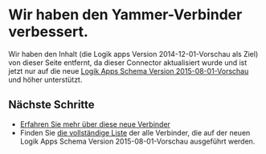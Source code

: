 <properties
   pageTitle="Verwenden den Yammer-Verbinder in Logik Apps | Microsoft Azure-App-Verwaltungsdienst"
   description="So erstellen und Konfigurieren der app Yammer Verbinder oder API und diese in einer app Logik in Azure-App-Dienst verwenden"
   services="logic-apps"
   documentationCenter=".net,nodejs,java"
   authors="msftman"
   manager="erikre"
   editor=""/>

<tags
   ms.service="logic-apps"
   ms.devlang="multiple"
   ms.topic="article"
   ms.tgt_pltfrm="na"
   ms.workload="integration"
   ms.date="04/19/2016"
   ms.author="deonhe"/>


# <a name="weve-improved-the-yammer-connector"></a>Wir haben den Yammer-Verbinder verbessert. 

Wir haben den Inhalt (die Logik apps Version 2014-12-01-Vorschau als Ziel) von dieser Seite entfernt, da dieser Connector aktualisiert wurde und ist jetzt nur auf die neue [Logik Apps Schema Version 2015-08-01-Vorschau](./app-service-logic-schema-2015-08-01.md) und höher unterstützt. 


## <a name="next-steps"></a>Nächste Schritte    

- [Erfahren Sie mehr über diese neue Verbinder](../connectors/connectors-create-api-yammer.md)
- Finden Sie [die vollständige Liste](../connectors/apis-list.md) der alle Verbinder, die auf der neuen Logik Apps Schema Version 2015-08-01-Vorschau ausgeführt werden.  


